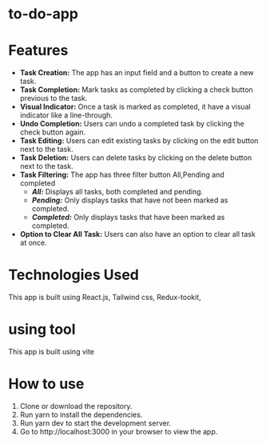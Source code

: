# to-do-app

# Features
* __Task Creation:__  The app has an input field and a button to create a new task.
* __Task Completion:__  Mark tasks as completed by clicking a check button previous to the task.
* __Visual Indicator:__  Once a task is marked as completed, it have a visual indicator like a line-through.
* __Undo Completion:__ Users can undo a completed task by clicking the check button again.
* __Task Editing:__ Users can edit existing tasks by clicking on the edit button next to the task.
* __Task Deletion:__ Users can delete tasks by clicking on the delete button next to the task.
* __Task Filtering:__ The app has three filter button All,Pending and completed
    * ___All:___ Displays all tasks, both completed and pending.
    * ___Pending:___ Only displays tasks that have not been marked as completed.
    * ___Completed:___ Only displays tasks that have been marked as completed.
* __Option to Clear All Task:__ Users can also have an option to clear all task at once.



# Technologies Used
This app is built using React.js, Tailwind css, Redux-tookit,

# using tool
This app is built using vite

# How to use 
 1. Clone or download the repository.
 2. Run yarn to install the dependencies.
 3. Run yarn dev to start the development server.
 4. Go to http://localhost:3000 in your browser to view the app.